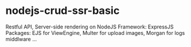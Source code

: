 # nodejs-crud-ssr-basic
Restful API, Server-side rendering on NodeJS
Framework: ExpressJS
Packages: EJS for ViewEngine, Multer for upload images, Morgan for logs middlware ...
